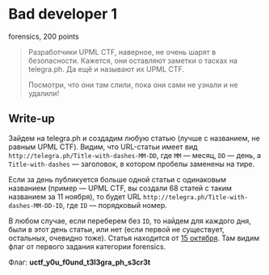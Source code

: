 # Bad developer 1
forensics, 200 points

> Разработчики UPML CTF, наверное, не очень шарят в безопасности. Кажется, они оставляют заметки о тасках на telegra.ph. Да ещё и называют их UPML CTF.
>
> Посмотри, что они там слили, пока они сами не узнали и не удалили!

## Write-up

Зайдем на telegra.ph и создадим любую статью (лучше с названием, не равным UPML CTF). Видим, что URL-статьи имеет вид
`http://telegra.ph/Title-with-dashes-MM-DD`, где `MM` — месяц, `DD` — день, а `Title-with-dashes` — заголовок, в котором
пробелы заменены на тире.

Если за день публикуется больше одной статьи с одинаковым названием (пример — UPML CTF, вы создали 68 статей с таким
названием за 11 ноября), то будет URL `http://telegra.ph/Title-with-dashes-MM-DD-ID`, где `ID` — порядковый номер.

В любом случае, если переберем без `ID`, то найдем для каждого дня, были в этот день статьи, или нет (если первой не 
существует, остальных, очевидно тоже). Статья находится от [15 октября](http://telegra.ph/UPML-CTF-10-15). Там видим
флаг от первого задания категории forensics.

Флаг: **uctf_y0u_f0und_t3l3gra_ph_s3cr3t**
